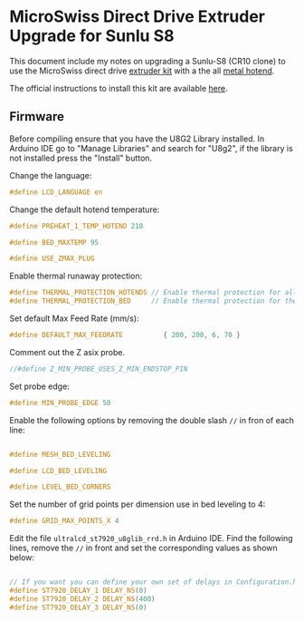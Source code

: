 # MicroSwiss Direct Drive Extruder Upgrade for Sunlu S8 #

This document include my notes on upgrading a Sunlu-S8 (CR10 clone) to use the MicroSwiss direct drive [extruder kit](https://store.micro-swiss.com/collections/extruders/products/micro-swiss-direct-drive-extruder) with a the all [metal hotend](https://store.micro-swiss.com/collections/all-metal-hotend-kits/products/all-metal-hotend-kit-for-cr-10).

The official instructions to install this kit are available [here](https://cdn.shopify.com/s/files/1/1210/0176/files/Micro_Swiss_Direct_Drive_Extruder_Installation_Instructions.pdf?v=1592671102).


## Firmware ##

Before compiling ensure that you have the U8G2 Library installed. In Arduino IDE go to "Manage Libraries" and search for "U8g2", if the library is not installed press the "Install" button.


Change the language:
```c
#define LCD_LANGUAGE en
```

Change the default hotend temperature:
```c
#define PREHEAT_1_TEMP_HOTEND 210

#define BED_MAXTEMP 95

#define USE_ZMAX_PLUG
```


Enable thermal runaway protection:
```c
#define THERMAL_PROTECTION_HOTENDS // Enable thermal protection for all extruders
#define THERMAL_PROTECTION_BED     // Enable thermal protection for the heated bed
```

Set default Max Feed Rate (mm/s):
```c
#define DEFAULT_MAX_FEEDRATE          { 200, 200, 6, 70 }
```

Comment out the Z asix probe.
```c
//#define Z_MIN_PROBE_USES_Z_MIN_ENDSTOP_PIN
```

Set probe edge:
```c
#define MIN_PROBE_EDGE 50
```


Enable the following options by removing the double slash `//` in fron of each line:
```c

#define MESH_BED_LEVELING

#define LCD_BED_LEVELING

#define LEVEL_BED_CORNERS
```

Set the number of grid points per dimension use in bed leveling to 4:

```c
#define GRID_MAX_POINTS_X 4 
```

Edit the file `ultralcd_st7920_u8glib_rrd.h` in Arduino IDE. Find the following lines, remove the `//` in front and set the corresponding values as shown below:
```c

// If you want you can define your own set of delays in Configuration.h
#define ST7920_DELAY_1 DELAY_NS(0)
#define ST7920_DELAY_2 DELAY_NS(400)
#define ST7920_DELAY_3 DELAY_NS(0)

```



